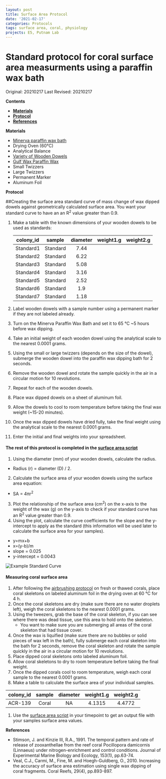 ```yaml
---
layout: post
title: Surface Area Protocol
date: '2021-02-17'
categories: Protocols
tags: surface area, coral, physiology
projects: E5, Putnam Lab
---
```


# Standard protocol for coral surface area measurments using a paraffin wax bath

Original: 20210217
Last Revised: 20210217

**Contents**
- [**Materials**](#Materials)  
- [**Protocol**](#Protocol)
- [**References**](#References)

<a name="Materials"></a> **Materials**
  -    [Minerva paraffin wax bath](https://www.minervabeauty.com/digital-paraffin-wax-warmer?gclid=CjwKCAiAmrOBBhA0EiwArn3mfNRqPSXpWiILetogcl_4F_T27bdrLqC9FXPBtVWOapMeurZt758Y-xoChMUQAvD_BwE)
  -    Drying Oven (60°C)
  -    Analytical Balance
  -    [Variety of Wooden Dowels](https://www.etsy.com/listing/239645608/1-natural-wooden-balls-various-sizes?ga_order=most_relevant&ga_search_type=all&ga_view_type=gallery&ga_search_query=wooden+balls&ref=sr_gallery-1-1&external=1&from_market_listing_grid_organic=1&bes=1)
  -    [Gulf Wax Paraffin Wax](https://www.acehardware.com/departments/home-and-decor/canning/accessories-and-prep/62307?store=17544&gclid=CjwKCAiAmrOBBhA0EiwArn3mfLNmNjycQv7xrYlE2nX0ahIC3wc74MiGOsBBFwEFISTcu-wP7sVrehoCkNsQAvD_BwE&gclsrc=aw.ds)
  -    Small Twizzers
  -    Large Twizzers
  -    Permanent Marker
  -    Aluminum Foil


<a name="Protocol"></a> **Protocol**

##Creating the surface area standard curve of mass change of wax dipped dowels against geometrically calculated surface area. You want your standard curve to have an an R<sup>2</sup> value greater than 0.9.

1.  Make a table with the known dimensions of your wooden dowels to be used as standards:

      **colony_id**|**sample**|**diameter**|**weight1.g**|**weight2.g**|
      :-----:|:-----:|:-----:|:-----:|:-----:|
      Standard1	|Standard	|7.44
      Standard2	|Standard	|6.22
      Standard3	|Standard	|5.08
      Standard4	|Standard	|3.16
      Standard5	|Standard	|2.52
      Standard6	|Standard	|1.9
      Standard7	|Standard	|1.18

1.  Label wooden dowels with a sample number using a permanent marker if they are not labeled already.
1.  Turn on the Minerva Paraffin Wax Bath and set it to 65 °C ~5 hours before wax dipping.
1.  Take an initial weight of each wooden dowel using the analytical scale to the nearest 0.0001 grams.
1.  Using the small or large twizzers (depends on the size of the dowel), submerge the wooden dowel into the paraffin wax dipping bath for 2 seconds.
1. Remove the wooden dowel and rotate the sample quickly in the air in a circular motion for 10 revolutions.
1.  Repeat for each of the wooden dowels.
1.  Place wax dipped dowels on a sheet of aluminum foil.
1.  Allow the dowels to cool to room temperature before taking the final wax weight (~15-20 minutes).
1.  Once the wax dipped dowels have dried fully, take the final weight using the analytical scale to the nearest 0.0001 grams.
1.  Enter the initial and final weights into your spreadsheet.

#### The rest of this protocol is completed in the [surface area script](https://github.com/urol-e5/timeseries/blob/master/timepoint_1/scripts/surface_area.Rmd)

1.  Using the diameter (mm) of your wooden dowels, calculate the radius.
  - Radius (r) = diameter (D) / 2.
2.  Calculate the surface area of your wooden dowels using the surface area equation:
  - SA = 4πr<sup>2</sup>
3.  Plot the relationship of the surface area (cm<sup>2</sup>) on the x-axis to the weight of the wax (g) on the y-axis to check if your standard curve has an R<sup>2</sup> value greater than 0.9.
4. Using the plot, calculate the curve coefficients for the slope and the y-intercept to apply as the standard (this information will be used later to calculate the surface area for your samples).
  - y=mx+b
  - x=(y-b)/m
  - slope = 0.025
  - y-intercept = 0.0043

![Example Standard Curve](https://raw.githubusercontent.com/urol-e5/protocols/master/images/SA_StCurve.png)



#### Measuring coral surface area

1.  After following the [airbrushing protocol](https://github.com/urol-e5/protocols/blob/master/2020-01-01-Airbrushing.md) on fresh or thawed corals, place coral skeletons on labeled aluminum foil in the drying oven at 60 °C for 4 h.
1.  Once the coral skeletons are dry (make sure there are no water droplets left), weigh the coral skeletons to the nearest 0.0001 grams.
1.  Using the tweezers, grab the base of the coral skeleton, if you can see where there was dead tissue, use this area to hold onto the skeleton.   
    - You want to make sure you are submerging all areas of the coral skeleton that had tissue cover.
1.   Once the wax is liquified (make sure there are no bubbles or solid pieces of wax left in the bath), fully submerge each coral skeleton into the bath for 2 seconds, remove the coral skeleton and rotate the sample quickly in the air in a circular motion for 10 revolutions.
1.  Place dipped coral skeletons onto labeled aluminum foil.
1.  Allow coral skeletons to dry to room temperature before taking the final weight.
1.  Once the dipped corals cool to room temperature, weigh each coral sample to the nearest 0.0001 grams.
1.  Make a table to calculate the surface area of your individual samples.

  **colony_id**|**sample**|**diameter**|**weight1.g**|**weight2.g**|
  :-----:|:-----:|:-----:|:-----:|:-----:|
  ACR-139	|Coral	|NA	|4.1315|	4.4772
1. Use the [surface area script](https://github.com/urol-e5/timeseries/blob/master/timepoint_1/scripts/surface_area.Rmd) in your timepoint to get an output file with your samples surface area values.



<a name="References"></a> **References**

  -  Stimson, J. and Kinzie III, R.A., 1991. The temporal pattern and rate of release of zooxanthellae from the reef coral Pocillopora damicornis (Linnaeus) under nitrogen-enrichment and control conditions. Journal of Experimental Marine Biology and Ecology, 153(1), pp.63-74.
  -  Veal, C.J., Carmi, M., Fine, M. and Hoegh-Guldberg, O., 2010. Increasing the accuracy of surface area estimation using single wax dipping of coral fragments. Coral Reefs, 29(4), pp.893-897.
